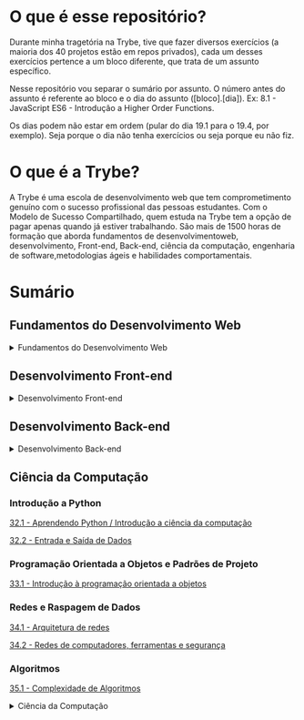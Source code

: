 # O que é esse repositório?

Durante minha tragetória na Trybe, tive que fazer diversos exercícios (a maioria dos 40 projetos estão em repos privados), cada um desses exercícios pertence a um bloco diferente, que trata de um assunto específico.

Nesse repositório vou separar o sumário por assunto. O número antes do assunto é referente ao bloco e o dia do assunto ([bloco].[dia]). Ex: 8.1 - JavaScript ES6 - Introdução a Higher Order Functions.

Os dias podem não estar em ordem (pular do dia 19.1 para o 19.4, por exemplo). Seja porque o dia não tenha exercícios ou seja porque eu não fiz.

# O que é a Trybe?

A Trybe é uma escola de desenvolvimento web que tem comprometimento genuíno com o sucesso profissional das pessoas estudantes. Com o Modelo de Sucesso Compartilhado, quem estuda na Trybe tem a opção de pagar apenas quando já estiver trabalhando. São mais de 1500 horas de formação que aborda fundamentos de desenvolvimentoweb, desenvolvimento, Front-end, Back-end, ciência da computação, engenharia de software,metodologias ágeis e habilidades comportamentais.

# Sumário

## Fundamentos do Desenvolvimento Web

<details>
 
  <Summary>
    Fundamentos do Desenvolvimento Web
  </Summary>

### Introdução à HTML e CSS

[3.2 - Primeiros passos em CSS](https://github.com/denis-rossati/trybes-exercises/tree/exercises/3.2).

[3.3 - Seletores e posicionamento](https://github.com/denis-rossati/trybes-exercises/tree/exercises/3.3).

[3.4 - HTML Semântico](https://github.com/denis-rossati/trybes-exercises/tree/exercices/3.4).

### Introdução à JavaScript e Lógica de Programação

[4.1 - Introdução ao JavaScript](https://github.com/denis-rossati/trybes-exercises/tree/exercises/4.1).

[4.2 - Array e Loop For](https://github.com/denis-rossati/trybes-exercises/tree/exercises/4.2).

[4.3 - Lógica de Programação e Algoritmos](https://github.com/denis-rossati/trybes-exercises/tree/exercises/4.3).

[4.4 - Objetos e funções](https://github.com/denis-rossati/trybes-exercises/tree/exercises/4.4).

### DOM, Eventos e Web Storage.

[5.1 - DOM e seletores](https://github.com/denis-rossati/trybes-exercises/tree/exercises/5.1).

[5.2 - Trabalhando com elementos](https://github.com/denis-rossati/trybes-exercises/tree/exercises/5.2).

[5.3 - Eventos](https://github.com/denis-rossati/trybes-exercises/tree/exercises/5.3).

[5.4 - Web Storage](https://github.com/denis-rossati/trybes-exercises/tree/exercises/5.4)

### HTML e CSS: Forms, Flexbox e Responsivo.
 
[6.1 - Forms](https://github.com/denis-rossati/trybes-exercises/tree/exercises/6.1).
 
[6.2 - Bibliotecas JavaScript e Frameworks CSS](https://github.com/denis-rossati/trybes-exercises/tree/exercises/6.2).
 
[6.3 - CSS Flexbox, parte 1](https://github.com/denis-rossati/trybes-exercises/tree/exercises/6.3).
  
[6.4 - Flexbox, parte 2](https://github.com/denis-rossati/trybes-exercises/tree/exercises/6.4).
 
[6.5 - Mobile First](https://github.com/denis-rossati/trybes-exercises/tree/exercises/6.5).
 
 ### Introdução à JavaScript ES6 e Testes Unitários
 
[7.1 - let, const, arrow functions e template literals](https://github.com/denis-rossati/trybes-exercises/tree/exercises/7.1).
 
[7.2 - Objects](https://github.com/denis-rossati/trybes-exercises/tree/exercises/7.2).
 
[7.3 - Testes unitários em JavaScript](https://github.com/denis-rossati/trybes-exercises/tree/exercises/7.3).
 
 ### Higher Order Functions do JavaScript ES6
 
[8.1 - Introdução a Higher Order Functions](https://github.com/denis-rossati/trybes-exercises/tree/exercises/8.1).
 
[8.2 - forEach, Find, Some, Every, Sort](https://github.com/denis-rossati/trybes-exercises/tree/exercises/8.2).
 
[8.3 - Map e Filter](https://github.com/denis-rossati/trybes-exercises/tree/exercises/8.3).
 
[8.4 - Reduce](https://github.com/denis-rossati/trybes-exercises/tree/exercises/8.4).
 
[8.5 - Spread Operator, Parâmetro Rest, Destructuring...](https://github.com/denis-rossati/trybes-exercises/tree/exercises/8.5).
 
 ### JavaScript Assíncrono e Promises
 
[9.1 - Assíncrono e Callbacks](https://github.com/denis-rossati/trybes-exercises/tree/exercises/9.1).
 
[9.2 - Promises](https://github.com/denis-rossati/trybes-exercises/tree/exercises/9.2).
 
 ### Testes automatizados com Jest
 
[10.1 - Testes](https://github.com/denis-rossati/trybes-exercises/tree/exercises/10.1).
 
[10.2 - Simulando comportamentos](https://github.com/denis-rossati/trybes-exercises/tree/exercises/10.2).
 
[10.3 - Mockando Comportamentos](https://github.com/denis-rossati/trybes-exercises/tree/exercises/10.3).
 
</details>


## Desenvolvimento Front-end

<details>  
  <Summary>
    Desenvolvimento Front-end
  </Summary>
 
 ### Introdução à React
 
 [11.1 - Introdução a React](https://github.com/denis-rossati/trybes-exercises/tree/exercises/11.1).
 
 [11.2 - Componentes React](https://github.com/denis-rossati/trybes-exercises/tree/exercises/11.2).
 
 ### Componentes com Estado, Eventos e Formulários com React
 
 [12.1 - Componentes com estado e eventos](https://github.com/denis-rossati/trybes-exercises/tree/exercises/12.1).
 
 [12.2 - Formulários no React](https://github.com/denis-rossati/trybes-exercises/tree/exercises/12.2).
 
 ### Ciclo de Vida de Componentes e React Router
 
 [13.1 - Ciclo de vida de componentes React](https://github.com/denis-rossati/trybes-exercises/tree/exercises/13.1).
 
 ### Testes automatizados com React Testing Library
 
 [15.1 - Primeiros passos](https://github.com/denis-rossati/trybes-exercises/tree/exercises/15.1).
 
 [15.2 - Mocks e Inputs - RTL](https://github.com/denis-rossati/trybes-exercises/tree/exercises/15.2).
 
 [15.3 - Testando React Router](https://github.com/denis-rossati/trybes-exercises/tree/exercises/15.3).
 
 ###  Context API e React Hooks
 
 [18.1 - Context API do React](https://github.com/denis-rossati/trybes-exercises/tree/exercises/18.1).
 
</details>

## Desenvolvimento Back-end

<details>
  <Summary>
    Desenvolvimento Back-end
  </Summary>  
 
 ### Introdução à SQL
 
 [20.2 - Encontrando dados em um banco de dados](https://github.com/denis-rossati/trybes-exercises/tree/exercises/20.2).
 
 ### Funções SQL, Joins e Subqueries
 
 [21.1 - Funções mais usadas no SQL](https://github.com/denis-rossati/trybes-exercises/tree/exercises/21.1).
 
 [21.2 - Descomplicando JOINs, UNIONs e Subqueries](https://github.com/denis-rossati/trybes-exercises/tree/exercises/21.2).
 
 [21.3 - Stored Routine & Stored Functions](https://github.com/denis-rossati/trybes-exercises/tree/exercises/21.3).
 
 ### Normalização e Modelagem de Banco de Dados
 
 [22.1 - Transformando ideais em um modelo de banco de dados - Parte 1](https://github.com/denis-rossati/trybes-exercises/tree/exercises/22.1).
 
 ### MongoDB: Updates Simples e Complexos
 
 [24.1 - Updates Simples - Arrays - Parte 1](https://github.com/denis-rossati/trybes-exercises/tree/exercises/24.1).
 
 [24.2 - Updates Complexos - Arrays - Parte 2](https://github.com/denis-rossati/trybes-exercises/tree/exercises/24.2).
 
 ### Introdução ao desenvolvimento Web com Node.js
 
 [25.2 - Node.js: fluxo assíncrono e testes](https://github.com/denis-rossati/trybes-exercises/tree/exercises/25.2)
 
 ### Node.js: Camada de Serviço e Arquitetura Rest e Restful

 [26.1 - Arquitetura de Software - Model](https://github.com/denis-rossati/trybes-exercises/tree/exercises/26.1)
 
 [26.2 - Camada de Controller e Service](https://github.com/denis-rossati/trybes-exercises/tree/exercises/26.2)
 
 [26.3 - Arquitetura Web - Rest e Restful](https://github.com/denis-rossati/trybes-exercises/tree/exercises/26.3)
 
 [26.4 - Testando as Camadas](https://github.com/denis-rossati/trybes-exercises/tree/exercises/26.4)
 
 ### Autenticação e Upload de Arquivos

 [27.4 Upload de arquivos com `multer`](https://github.com/denis-rossati/trybes-exercises/tree/exercises/27.4)
 
 ### Deployment
 
 [28.1 - Deploy com Heroku](https://github.com/denis-rossati/trybes-exercises/tree/exercises/28.1)
 
 ### Sockets
 
 [30.3 - Socket.io](https://github.com/denis-rossati/trybes-exercises/tree/exercises/30.3)
 
</details>

## Ciência da Computação

### Introdução a Python

[32.1 - Aprendendo Python / Introdução a ciência da computação](https://github.com/denis-rossati/trybes-exercises/tree/exercises/32.1)

[32.2 - Entrada e Saída de Dados](https://github.com/denis-rossati/trybes-exercises/tree/exercises/32.2)

###  Programação Orientada a Objetos e Padrões de Projeto

[33.1 - Introdução à programação orientada a objetos](https://github.com/denis-rossati/trybes-exercises/tree/exercises/33.1)

### Redes e Raspagem de Dados

[34.1 - Arquitetura de redes](https://github.com/denis-rossati/trybes-exercises/tree/exercises/34.1)

[34.2 - Redes de computadores, ferramentas e segurança](https://github.com/denis-rossati/trybes-exercises/tree/exercises/34.2)

### Algoritmos

[35.1 - Complexidade de Algoritmos](https://github.com/denis-rossati/trybes-exercises/tree/exercises/34.3)

<details>
  <Summary>
    Ciência da Computação
  </Summary>  
 
</details>
